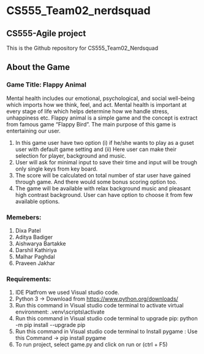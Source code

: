 # CS555_Team02_nerdsquad
## CS555-Agile project 
This is the Github repository for CS555_Team02_Nerdsquad

## About the Game
### Game Title: Flappy Animal
Mental health includes our emotional, psychological, and social well-being which imports how we think, feel, and act. Mental health is important at every stage of life which helps determine how we handle stress, unhappiness etc.
Flappy animal is a simple game and the concept is extract from famous game “Flappy Bird”. The main purpose of this game is entertaining our user. 
1.	In this game user have two option (i) if he/she wants to play as a guset user with default game setting and (ii) Here user can make their selection for player, background and music.
2.	User will ask for minimal input to save their time and input will be trough only single keys from key board.
3.	The score will be calculated on total number of star user have gained through game. And there would some bonus scoring option too.
5.	The game will be available with relax background music and pleasant high contrast background. User can have option to choose it from few available options.


### Memebers:
1. Dixa Patel
2. Aditya Badiger
3. Aishwarya Bartakke
4. Darshil Kathiriya
5. Malhar Paghdal
6. Praveen Jakhar

### Requirements:
1. IDE Platfrom we used Visual studio code.
2. Python 3 -> Download from https://www.python.org/downloads/
3. Run this command in Visual studio code terminal to activate virtual environment: .venv\scripts\activate 
4. Run this command in Visual studio code terminal to upgrade pip: python -m pip install --upgrade pip
5. Run this command in Visual studio code terminal to Install pygame : Use this Command ->  pip install pygame
6. To run project, select game.py and click on run or (ctrl + F5)
